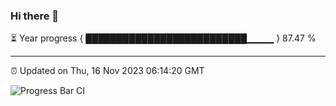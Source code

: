 ### Hi there 👋

⏳ Year progress { ██████████████████████████▁▁▁▁ } 87.47 %

---

⏰ Updated on Thu, 16 Nov 2023 06:14:20 GMT

![Progress Bar CI](https://github.com/liununu/liununu/workflows/Progress%20Bar%20CI/badge.svg)
